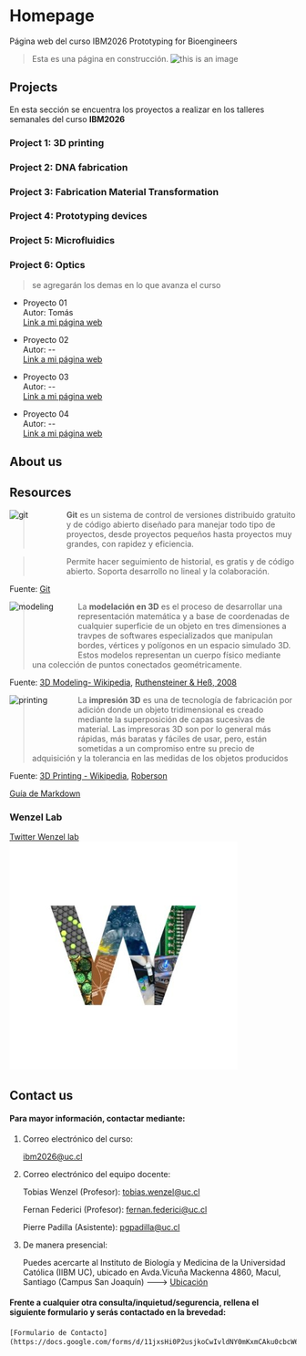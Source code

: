# Homepage
Página web del curso IBM2026 Prototyping for Bioengineers

> Esta es una página en construcción.
![this is an image](https://github.com/ibm2026/ibm2026.github.io/compare/main...matiashl27:ibm2026.github.io:main#diff-afc5882d7d17917e8c2351e893f7120af91cccd4f99d0c310cb40cbe79ccf67d)

## Projects

En esta sección se encuentra los proyectos a realizar en los talleres semanales del curso **IBM2026**

### Project 1: 3D printing 
### Project 2: DNA fabrication
### Project 3: Fabrication Material Transformation
### Project 4: Prototyping devices
### Project 5: Microfluidics
### Project 6: Optics

> se agregarán los demas en lo que avanza el curso

  * Proyecto 01  
   Autor: Tomás  
   [Link a mi página web](https://www.google.com)

  * Proyecto 02  
   Autor: --  
   [Link a mi página web](https://www.google.com)

  * Proyecto 03  
   Autor: --  
   [Link a mi página web](https://www.google.com)

  * Proyecto 04  
   Autor: --  
   [Link a mi página web](https://www.google.com)

## About us


## Resources

<img align="left" width="100" height="100" alt="git" src="https://upload.wikimedia.org/wikipedia/commons/e/e0/Git-logo.svg">

> **Git** es un sistema de control de versiones distribuido gratuito y de código abierto diseñado para manejar todo tipo de proyectos, desde proyectos pequeños hasta proyectos muy grandes, con rapidez y eficiencia. 

> Permite hacer seguimiento de historial, es gratis y de código abierto. Soporta desarrollo no lineal y la colaboración.

Fuente: [Git](https://git-scm.com/)

<img align="left" width="120" height="100" alt="modeling" src="https://img.cadnav.com/allimg/170627/cadnav-1F62G11321.png">

> La **modelación en 3D** es el proceso de desarrollar una representación matemática y a base de coordenadas de cualquier superficie de un objeto en tres dimensiones a travpes de softwares especializados que manipulan bordes, vértices y polígonos en un espacio simulado 3D. Estos modelos representan un cuerpo físico mediante una colección de puntos conectados geométricamente.

Fuente: [3D Modeling- Wikipedia](https://en.wikipedia.org/wiki/3D_modeling), [Ruthensteiner & Heß, 2008](https://analyticalsciencejournals.onlinelibrary.wiley.com/doi/pdf/10.1002/jemt.20618)

<img align="left" width="120" height="100" alt="printing" src="https://ugc.futurelearn.com/uploads/images/84/e7/large_hero_84e75fcd-2d69-46d8-b5ad-8e446a29797b.png">

> La **impresión 3D** es una de tecnología de fabricación por adición donde un objeto tridimensional es creado mediante la superposición de capas sucesivas de material. Las impresoras 3D son por lo general más rápidas, más baratas y fáciles de usar, pero, están sometidas a un compromiso entre su precio de adquisición y la tolerancia en las medidas de los objetos producidos

Fuente: [3D Printing - Wikipedia](https://es.wikipedia.org/wiki/Impresi%C3%B3n_3D), [Roberson](https://ultimaker.com/es/campaign/what-is-3d-printing)

[Guía de Markdown](https://www.markdownguide.org/basic-syntax)

### Wenzel Lab  
   [Twitter Wenzel lab](https://twitter.com/WenzelLab?ref_src=twsrc%5Egoogle%7Ctwcamp%5Eserp%7Ctwgr%5Eauthor)  
   ![alt text](images/I-PSFzNq_400x400.jpg "Logo Title Text 1")


## Contact us
#### Para mayor información, contactar mediante:
1. Correo electrónico del curso:

    ibm2026@uc.cl

2. Correo electrónico del equipo docente:

   Tobias Wenzel (Profesor):
     tobias.wenzel@uc.cl
      
   Fernan Federici (Profesor):
     fernan.federici@uc.cl
   
   Pierre Padilla (Asistente):
    pgpadilla@uc.cl
    
 3. De manera presencial:
 
    Puedes acercarte al Instituto de Biología y Medicina de la Universidad Católica (IIBM UC), ubicado en Avda.Vicuña Mackenna 4860, Macul, Santiago (Campus San Joaquín) ---> 
    [Ubicación](https://www.google.com/maps/dir//Instituto+de+Ingenier%C3%ADa+Biol%C3%B3gica+y+M%C3%A9dica+Macul+Regi%C3%B3n+Metropolitana/@-33.4998892,-70.6119569,14z/data=!4m8!4m7!1m0!1m5!1m1!1s0x9662d171c43d3ca7:0xc56aaf04b611dc7a!2m2!1d-70.6119569!2d-33.4998892 "IIBM")
    
    
    
  #### Frente a cualquier otra consulta/inquietud/segurencia, rellena el siguiente formulario y serás contactado en la brevedad:
    [Formulario de Contacto] (https://docs.google.com/forms/d/11jxsHi0P2usjkoCwIvldNY0mKxmCAku0cbcW64B4xu0/edit)
    
